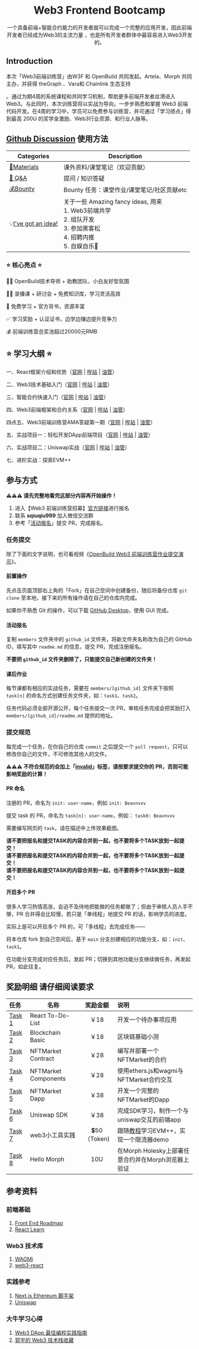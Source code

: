 <div align="center">
    <h1>Web3 Frontend Bootcamp</h1>
    <p>一个具备前端+智能合约能力的开发者就可以完成一个完整的应用开发，因此前端开发者已经成为Web3的主流力量 ，也是所有开发者群体中最容易进入Web3开发的。</p>
</div>

## Introduction

本次「Web3前端训练营」由W3F 和 OpenBuild 共同发起。Artela、Morph 共同主办，并获得 theGraph 、Vara和 Chainlink 生态支持

。通过为期4周的系统课程和共同学习机制，帮助更多前端开发者丝滑进入Web3。与此同时，本次训练营将以实战为导向，一步步熟悉和掌握 Web3 前端代码开发。在4周的学习中，学员可以免费参与训练营，并可通过「学习绩点」得到最高 200U 的奖学金激励、Web3行业资源、和行业人脉等。

## [Github Discussion](https://github.com/openbuildxyz/Web3-Frontend-Bootcamp/discussions) 使用方法

| Categories         | Description                                                  |
| ------------------ | ------------------------------------------------------------ |
| [🍕Materials](https://github.com/openbuildxyz/Web3-Frontend-Bootcamp/discussions/categories/materials)         | 课外资料/课堂笔记（欢迎贡献）  |
| [🙏 Q&A](https://github.com/openbuildxyz/Web3-Frontend-Bootcamp/discussions/categories/q-a)              | 提问 / 知识答疑   |
| [💰Bounty](https://github.com/openbuildxyz/Web3-Frontend-Bootcamp/discussions/categories/bounty)   | Bounty 任务：课堂作业/课堂笔记/社区贡献etc|
| 💡[I've got an idea!](https://github.com/openbuildxyz/Web3-Frontend-Bootcamp/discussions/categories/i-ve-got-an-idea)   | 关于一些 Amazing fancy ideas, 用来<br />1. Web3前端共学 <br />2. 组队开发<br />3. 参加黑客松<br />4. 招聘内推<br />5. 自娱自乐🎣<br /> |

### ⭐ 核心亮点 ⭐

🧙‍♂️ OpenBuild技术导师 + 助教团队，小白友好型氛围

👩‍🏫 录播课 + 研讨会 + 免费知识库，学习灵活高效

🙌 免费学习 + 官方背书，资源丰富

✅ 学习奖励 + 认证证书，边学边赚边提升竞争力

💰 前端训练营总奖池超过20000元RMB

## ⭐ 学习大纲 ⭐

一、React框架介绍和优势（[官网](https://openbuild.xyz/learn/challenges/2036589711/1716360050) | [哔站](https://www.bilibili.com/video/BV1FfTXefEot) | [油管](https://www.youtube.com/watch?v=Ai0eTfBvEzw)）

二、Web3技术基础入门（[官网](https://openbuild.xyz/learn/challenges/2036589711/1716360063) | [哔站](https://www.bilibili.com/video/BV1ZPT9esE2c) | [油管](https://www.youtube.com/watch?v=z3s_iWIo0l0)）

三、智能合约快速入门（[官网](https://openbuild.xyz/learn/challenges/2036589711/1716360080) | [哔站](https://www.bilibili.com/video/BV1mS411P7Hm) | [油管](https://www.youtube.com/watch?v=QGwPKges43s)）

四、Web3前端框架和合约关系（[官网](https://openbuild.xyz/learn/challenges/2036589711/1716360093) | [哔站](https://www.bilibili.com/video/BV1pM4m1S74X) | [油管](https://www.youtube.com/watch?v=Qrf-J6QUVtE)）

四点五、Web3前端训练营AMA答疑第一期（[官网](https://openbuild.xyz/learn/challenges/2036589711/1718779928) | [哔站](https://www.bilibili.com/video/BV1cE421N7yM) | [油管](https://www.youtube.com/watch?v=OFkKhAedcpg)）

五、实战项目一：轻松开发DApp前端项目（[官网](https://openbuild.xyz/learn/challenges/2036589711/1716360106) | [哔站](https://www.bilibili.com/video/BV1nz421z7u2) | [油管](https://www.youtube.com/watch?v=gjerUfj_IsI)）

六、实战项目二：Uniswap实战（[官网](https://openbuild.xyz/learn/challenges/2036589711/1716360121) | [哔站](https://www.bilibili.com/video/BV1kZ421M7Ke) | [油管](https://www.youtube.com/watch?v=TmCSyB7vPtw)）

七、进阶实战：探索EVM++

## 参与方式

**⚠️⚠️⚠️ 请先完整地看完这部分内容再开始操作！**

1. 进入【Web3 前端训练营招募】[官方链接](https://openbuild.xyz/learn/challenges/2036589711)进行报名
2. 联系 **sqiuqiu999** 加入微信交流群
3. 参考「[活动报名](#活动报名)」提交 PR，完成报名。

### 任务提交

除了下面的文字说明，也可看视频《[OpenBuild Web3 前端训练营作业提交演示](https://www.bilibili.com/video/BV11gVxeuE7Y)》。

#### 前置操作

先点击页面顶部右上角的「Fork」在自己空间中创建备份，随后将备份仓库 `git clone` 至本地，接下来的所有操作请在自己的仓库内完成。 

如果你不熟悉 Git 的操作，可以下载 [GitHub Desktop](https://desktop.github.com/)，使用 GUI 完成。

#### 活动报名

复制 `members` 文件夹中的 `github_id` 文件夹，将新文件夹名称改为自己的 GitHub ID，填写其中 `readme.md` 的信息，提交 PR，完成注册报名。

**不要把 `github_id` 文件夹删除了，只能提交自己新创建的文件夹！**

#### 课后作业

每节课都有相应的实战任务，需要在 `members/[github_id]` 文件夹下按照 `task[n]` 的命名方式创建任务文件夹，如：`task1`、`task2`。

任务代码必须全部开源公开，每个任务提交一次 PR，审核任务完成会把奖励打入 `members/[github_id]/readme.md` 提供的地址。

### 提交规范

每完成一个任务，在你自己的仓库 `commit` 之后提交一个 `pull request`，只可以修改你自己的文件，不可修改其他人的文件。

**⚠️⚠️⚠️ 不符合规范的会加上「[invalid](https://github.com/openbuildxyz/Web3-Frontend-Bootcamp/pulls?q=is%3Aopen+is%3Apr+label%3Ainvalid)」标签，请按要求提交你的 PR，否则可能影响奖励的计算！**

#### PR 命名

注册的 PR，命名为 `init: user-name`，例如 `init: Beavnvvv`

提交 task 的 PR，命名为 `task[n]: user-name`，例如： `task0: Beavnvvv`

需要编写网页的 `task`，请在描述中上传效果截图。

**请不要把报名和提交TASK的内容合并到一起，也不要将多个TASK放到一起提交！<br>请不要把报名和提交TASK的内容合并到一起，也不要将多个TASK放到一起提交！<br>请不要把报名和提交TASK的内容合并到一起，也不要将多个TASK放到一起提交！**

#### 开启多个 PR

很多人学习热情高涨，会迫不及待地把能做的任务都做了；但由于审核人员人手不够，PR 合并得会比较慢，若只是「单线程」地提交 PR 的话，影响学员的进度。

实际上是可以开启多个 PR 的，可「多线程」去完成任务——

将本仓库 fork 到自己空间后，基于 `main` 分支创建相应的功能分支，如：`init`、`task1`。

在功能分支完成对应任务后，发起 PR；切换到其他功能分支继续做任务，再发起 PR，如此往复。

## 奖励明细 请仔细阅读要求

| 任务                                         | 名称         | 奖励金额      | 说明                     |
|:-------------------------------------------|------------|:----------:|:-----------------------|
| [Task 1](task/01_React_To-Do-List.md)            | React To-Do-List |    ￥18     | 开发一个待办事项应用            |
| [Task 2](task/02_Blockchain_Basic.md)            | Blockchain Basic |    ￥18     | 区块链基础小测 |
| [Task 3](task/03_NFTMarket_Contract.md)              | NFTMarket Contract |    ￥28     | 编写并部署一个NFTMarket的合约      |
| [Task 4](task/04_NFTMarket_Component.md)             | NFTMarket Components |    ￥28     | 使用ethers.js和wagmi与NFTMarket合约交互         |
| [Task 5](task/05_NFTMarket_Dapp.md)             | NFTMarket Dapp |    ￥38     | 开发一个完整的NFTMarket的Dapp         |
| [Task 6](task/06_Uniswap_SDK.md)          | Uniswap SDK |    ￥38     | 完成SDK学习，制作一个与uniswap交互的前端app    |
| [Task 7](task/07_EVM++_Demo.md)          | web3小工具实践 |  💲50（Token) | 跟随[教程](https://fanatical-krypton-122.notion.site/OpenBuild-Frontend-Bootcamp-5e62657ab5774786b1901bfd862e8e9a?pvs=4)学习EVM++，实现一个限流器demo   |
| [Task 8](task/08_Hello_Morph.md)          | Hello Morph |    10U     |  在Morph Holesky上部署任意合约并在Morph浏览器上验证   |

## 参考资料

### 前端基础

1. [Front End Roadmap](https://roadmap.sh/frontend)
2. [React Learn](https://react.dev/learn)

### Web3 技术库

1. [WAGMi](https:///wagmi-xyz.vercel.app/)
2. [web3-react](https://github.com/Uniswap/web3-react)

### 实践参考

1. [Next.js Ethereum 脚手架](https://github.com/ChangoMan/nextjs-ethereum-starter)
2. [Uniswap](https://github.com/Uniswap/interface)

### 大牛学习心得

1. [Web3 DApp 最佳编程实践指南](https://guoyu.mirror.xyz/RD-xkpoxasAU7x5MIJmiCX4gll3Cs0pAd5iM258S1Ek)
2. [郭宇的 Web3 技术栈收藏](https://github.com/stars/guo-yu/lists/dapp-best-practice-stack)
